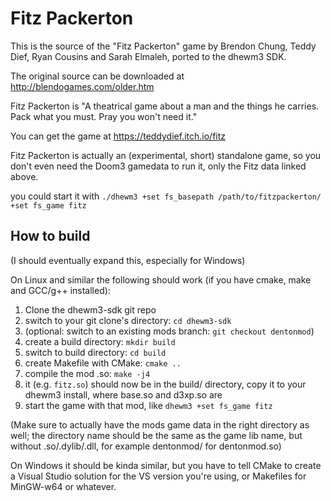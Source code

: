 # Fitz Packerton

This is the source of the "Fitz Packerton" game by Brendon Chung, Teddy Dief,
Ryan Cousins and Sarah Elmaleh, ported to the dhewm3 SDK.

The original source can be downloaded at http://blendogames.com/older.htm

Fitz Packerton is "A theatrical game about a man and the things he carries.
Pack what you must. Pray you won't need it."

You can get the game at https://teddydief.itch.io/fitz

Fitz Packerton is actually an (experimental, short) standalone game, so you
don't even need the Doom3 gamedata to run it, only the Fitz data linked above.

you could start it with
`./dhewm3 +set fs_basepath /path/to/fitzpackerton/ +set fs_game fitz`

## How to build

(I should eventually expand this, especially for Windows)

On Linux and similar the following should work (if you have cmake, make and GCC/g++ installed):
1. Clone the dhewm3-sdk git repo
2. switch to your git clone's directory: `cd dhewm3-sdk`
3. (optional: switch to an existing mods branch: `git checkout dentonmod`)
4. create a build directory: `mkdir build`
5. switch to build directory: `cd build`
6. create Makefile with CMake: `cmake ..`
7. compile the mod .so: `make -j4`
8. it (e.g. `fitz.so`) should now be in the build/ directory,
   copy it to your dhewm3 install, where base.so and d3xp.so are
9. start the game with that mod, like `dhewm3 +set fs_game fitz`

(Make sure to actually have the mods game data in the right directory as well;
the directory name should be the same as the game lib name, but without .so/.dylib/.dll,
for example dentonmod/ for dentonmod.so)

On Windows it should be kinda similar, but you have to tell CMake to create
a Visual Studio solution for the VS version you're using, or Makefiles for
MinGW-w64 or whatever.
